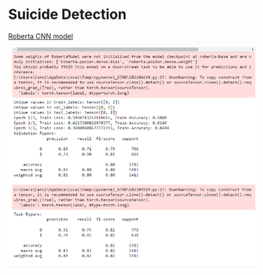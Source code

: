 # Suicide Detection
 
[Roberta CNN model](https://github.com/DenHan22/DenHan22.github.io/blob/main/models/RoBERTaCNN.py)

![](/images/Result.%20epoch%3D3.png)

